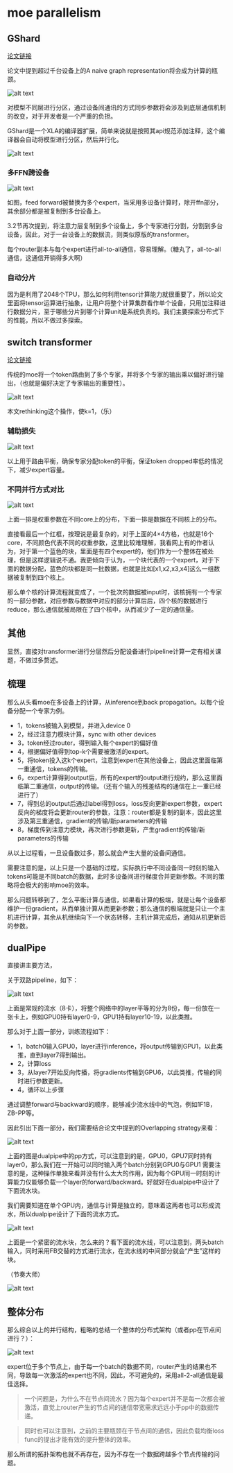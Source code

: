 # moe parallelism

## GShard

[论文链接](https://arxiv.org/pdf/2006.16668)

论文中提到超过千台设备上的A naive graph representation将会成为计算的瓶颈。

![alt text](image.png)

对模型不同层进行分区，通过设备间通讯的方式同步参数将会涉及到底层通信机制的改变，对于开发者是一个严重的负担。

GShard是一个XLA的编译器扩展，简单来说就是按照其api规范添加注释，这个编译器会自动将模型进行分区，然后并行化。

![alt text](image-1.png)

### 多FFN跨设备

![alt text](image-2.png)

如图，feed forward被替换为多个expert，当采用多设备计算时，除开ffn部分，其余部分都是被复制到多台设备上。

3.2节再次提到，将注意力层复制到多个设备上，多个专家进行分割，分割到多台设备，因此，对于一台设备上的数据流，则类似原版的transformer。

每个router副本与每个expert进行all-to-all通信，容易理解。（糖丸了，all-to-all通信，这通信开销得多大啊）

### 自动分片

因为是利用了2048个TPU，那么如何利用tensor计算能力就很重要了，所以论文里面将tensor运算进行抽象，让用户将整个计算集群看作单个设备，只用加注释进行数据分片，至于哪些分片到哪个计算unit是系统负责的。我们主要探索分布式下的性能，所以不做过多探索。

## switch transformer

[论文链接](https://arxiv.org/pdf/2101.03961)

传统的moe将一个token路由到了多个专家，并将多个专家的输出乘以偏好进行输出，（也就是偏好决定了专家输出的重要性）。

![alt text](image-3.png)

本文rethinking这个操作，使k=1，（乐）

### 辅助损失

![alt text](image-4.png)

以上用于路由平衡，确保专家分配token的平衡，保证token dropped率低的情况下，减少expert容量。

### 不同并行方式对比

![alt text](image-5.png)

上面一排是权重参数在不同core上的分布，下面一排是数据在不同核上的分布。

直接看最后一个红框，按理说是最复杂的，对于上面的4×4方格，也就是16个core，不同颜色代表不同的权重参数，这里比较难理解，我看网上有的作者认为，对于第一个蓝色的块，里面是有四个expert的，他们作为一个整体在被处理，但是这样逻辑说不通。我更倾向于认为，一个块代表的一个expert，对于下面的数据分配，蓝色的块都是同一批数据，也就是比如[x1,x2,x3,x4]这么一组数据被复制到四个核上。

那么单个核的计算流程就变成了，一个批次的数据被input时，该核拥有一个专家的一部分参数，对应参数与数据中对应的部分计算后后，四个核的数据进行reduce，那么通信就被局限在了四个核中，从而减少了一定的通信量。

## 其他

显然，直接对transformer进行分层然后分配设备进行pipeline计算一定有相关课题，不做过多赘述。

## 梳理

那么从头看moe在多设备上的计算，从inference到back propagation。以每个设备分配一个专家为例。

+ 1，tokens被输入到模型，并进入device 0
+ 2，经过注意力模块计算，sync with other devices
+ 3，token经过router，得到输入每个expert的偏好值
+ 4，根据偏好值得到top-k个需要被激活的expert。
+ 5，将token投入这k个expert，注意到expert在其他设备上，因此这里面临第一重通信，tokens的传输。
+ 6，expert计算得到output后，所有的expert的output进行规约，那么这里面临第二重通信，output的传输。（还有个输入的残差结构的通信在上一重已经进行了）
+ 7，得到总的output后通过label得到loss，loss反向更新expert参数，expert反向的梯度将会更新router的参数，注意：router都是复制的副本，因此这里涉及第三重通信，gradient的传输/新parameters的传输
+ 8，梯度传到注意力模块，再次进行参数更新，产生gradient的传输/新parameters的传输

从以上过程看，一旦设备数过多，那么就会产生大量的设备间通信。

需要注意的是，以上只是一个基础的过程，实际执行中不同设备同一时刻的输入tokens可能是不同batch的数据，此时多设备间进行梯度合并更新参数。不同的策略将会极大的影响moe的效率。

那么问题转移到了，怎么平衡计算与通信，如果看计算的极端，就是让每个设备都维护一份gradient，从而单独计算从而更新参数；那么通信的极端就是只让一个主机进行计算，其余从机继续向下一个状态转移，主机计算完成后，通知从机更新后的参数。

## dualPipe

直接讲主要方法，

关于双路pipeline，如下：

![alt text](image-8.png)

上面是常规的流水（8卡），将整个网络中的layer平等的分为8份，每一份放在一张卡上，例如GPU0持有layer0-9，GPU1持有layer10-19，以此类推。

那么对于上面一部分，训练流程如下：

+ 1，batch0输入GPU0，layer进行inference，将output传输到GPU1，以此类推，直到layer7得到输出。
+ 2，计算loss
+ 3，从layer7开始反向传播，将gradients传输到GPU6，以此类推，传输的同时进行参数更新。
+ 4，循环以上步骤

通过调整forward与backward的顺序，能够减少流水线中的气泡，例如1F1B，ZB-PP等。

因此引出下面一部分，我们需要结合论文中提到的Overlapping strategy来看：

![alt text](image-6.png)

上面的图是dualpipe中的pp方式，可以注意到的是，GPU0，GPU7同时持有layer0，那么我们在一开始可以同时输入两个batch分别到GPU0与GPU1
需要注意的是，这种操作单独来看并没有什么太大的作用，因为每个GPU同一时刻的计算能力仅能够负载一个layer的forward/backward。好就好在dualpipe中设计了下面流水块。

我们需要知道在单个GPU内，通信与计算是独立的，意味着这两者也可以形成流水，所以dualpipe设计了下面的流水方式。

![alt text](image-7.png)

上面是一个紧密的流水块，怎么来的？看下面的流水线，可以注意到，两头batch输入，同时采用FB交替的方式进行流水，在流水线的中间部分就会“产生”这样的块。

（节奏大师）

![alt text](image-9.png)

## 整体分布

那么综合以上的并行结构，粗略的总结一个整体的分布式架构（或者pp在节点间进行？）：

![alt text](image-10.png)

expert位于多个节点上，由于每一个batch的数据不同，router产生的结果也不同，导致每一次激活的expert也不同，因此，不可避免的，采用all-2-all通信是最佳选择。

> 一个问题是，为什么不在节点间流水？因为每个expert并不是每一次都会被激活，直觉上router产生的节点间的通信带宽需求远远小于pp中的数据传递。

> 同时也可以注意到，之前的主要瓶颈在于节点间的通信，因此负载均衡loss func的提出才能有效的提升整体的效率。

那么所谓的拓扑架构也就不再存在，因为不存在一个数据跨越多个节点传输的问题。